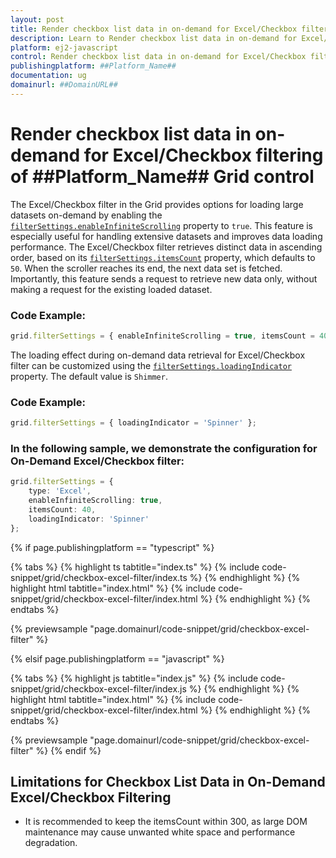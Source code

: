 ```yaml
---
layout: post
title: Render checkbox list data in on-demand for Excel/Checkbox filtering of ##Platform_Name## Grid control | Syncfusion
description: Learn to Render checkbox list data in on-demand for Excel/Checkbox filtering in Syncfusion ##Platform_Name## Grid control of Syncfusion Essential JS 2 and more.
platform: ej2-javascript
control: Render checkbox list data in on-demand for Excel/Checkbox filtering
publishingplatform: ##Platform_Name##
documentation: ug
domainurl: ##DomainURL##
---
```


# Render checkbox list data in on-demand for Excel/Checkbox filtering of ##Platform_Name## Grid control

The Excel/Checkbox filter in the Grid provides options for loading large datasets on-demand by enabling the [`filterSettings.enableInfiniteScrolling`](../../api/grid/filterSettings#enableInfiniteScrolling) property to `true`. This feature is especially useful for handling extensive datasets and improves data loading performance. The Excel/Checkbox filter retrieves distinct data in ascending order, based on its [`filterSettings.itemsCount`](../../api/grid/filterSettings#itemsCount) property, which defaults to `50`. When the scroller reaches its end, the next data set is fetched. Importantly, this feature sends a request to retrieve new data only, without making a request for the existing loaded dataset.

### Code Example:

```ts
grid.filterSettings = { enableInfiniteScrolling = true, itemsCount = 40 };
```

The loading effect during on-demand data retrieval for Excel/Checkbox filter can be customized using the [`filterSettings.loadingIndicator`](../../api/grid/filterSettings#loadingIndicator) property. The default value is `Shimmer`.

### Code Example:

```ts
grid.filterSettings = { loadingIndicator = 'Spinner' };
```

### In the following sample, we demonstrate the configuration for On-Demand Excel/Checkbox filter:

```ts
grid.filterSettings = {
    type: 'Excel',
    enableInfiniteScrolling: true,
    itemsCount: 40,
    loadingIndicator: 'Spinner'
};
```

{% if page.publishingplatform == "typescript" %}

 {% tabs %}
{% highlight ts tabtitle="index.ts" %}
{% include code-snippet/grid/checkbox-excel-filter/index.ts %}
{% endhighlight %}
{% highlight html tabtitle="index.html" %}
{% include code-snippet/grid/checkbox-excel-filter/index.html %}
{% endhighlight %}
{% endtabs %}

{% previewsample "page.domainurl/code-snippet/grid/checkbox-excel-filter" %}

{% elsif page.publishingplatform == "javascript" %}

{% tabs %}
{% highlight js tabtitle="index.js" %}
{% include code-snippet/grid/checkbox-excel-filter/index.js %}
{% endhighlight %}
{% highlight html tabtitle="index.html" %}
{% include code-snippet/grid/checkbox-excel-filter/index.html %}
{% endhighlight %}
{% endtabs %}

{% previewsample "page.domainurl/code-snippet/grid/checkbox-excel-filter" %}
{% endif %}

## Limitations for Checkbox List Data in On-Demand Excel/Checkbox Filtering

* It is recommended to keep the itemsCount within 300, as large DOM maintenance may cause unwanted white space and performance degradation.